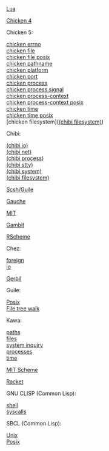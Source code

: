 [Lua](PosixLua.md)

[Chicken 4](https://wiki.call-cc.org/man/4/Unit%20posix)

Chicken 5:

[chicken errno](https://wiki.call-cc.org/man/5/Module%20(chicken%20errno))  
[chicken file](https://wiki.call-cc.org/man/5/Module%20(chicken%20file))  
[chicken file posix](https://wiki.call-cc.org/man/5/Module%20(chicken%20file%20posix))  
[chicken pathname](https://wiki.call-cc.org/man/5/Module%20(chicken%20pathname))  
[chicken platform](https://wiki.call-cc.org/man/5/Module%20(chicken%20platform))  
[chicken port](https://wiki.call-cc.org/man/5/Module%20(chicken%20port))  
[chicken process](https://wiki.call-cc.org/man/5/Module%20(chicken%20process))  
[chicken process signal](https://wiki.call-cc.org/man/5/Module%20(chicken%20process%20signal))  
[chicken process-context](https://wiki.call-cc.org/man/5/Module%20(chicken%20process-context))  
[chicken process-context posix](https://wiki.call-cc.org/man/5/Module%20(chicken%20process-context%20posix))  
[chicken time](https://wiki.call-cc.org/man/5/Module%20(chicken%20time))  
[chicken time posix](https://wiki.call-cc.org/man/5/Module%20(chicken%20time%20posix))  
[chicken filesystem]([(chibi filesystem)](http://synthcode.com/scheme/chibi/lib/chibi/filesystem.html))

Chibi:

[(chibi io)](http://synthcode.com/scheme/chibi/lib/chibi/io.html)  
[(chibi net)](http://synthcode.com/scheme/chibi/lib/chibi/net.html)  
[(chibi process)](http://synthcode.com/scheme/chibi/lib/chibi/process.html)  
[(chibi stty)](http://synthcode.com/scheme/chibi/lib/chibi/stty.html)  
[(chibi system)](http://synthcode.com/scheme/chibi/lib/chibi/system.html)  
[(chibi filesystem)](http://synthcode.com/scheme/chibi/lib/chibi/filesystem.html)

[Scsh/Guile](https://scsh.net/docu/html/man-Z-H-4.html#node_chap_3)

[Gauche](https://practical-scheme.net/gauche/man/gauche-refe/System-interface.html)

[MIT](https://www.gnu.org/software/mit-scheme/documentation/mit-scheme-ref/Operating_002dSystem-Interface.html#Operating_002dSystem-Interface)

[Gambit](http://www.iro.umontreal.ca/~gambit/doc/gambit.html#Host-environment)

[RScheme](http://www.rscheme.org/rs/b/0.7.3.4/5/html/c6156.html)

Chez:

[foreign](https://cisco.github.io/ChezScheme/csug9.5/foreign.html#./foreign:h1)  
[io](https://cisco.github.io/ChezScheme/csug9.5/io.html#./io:h16)

[Gerbil](https://cons.io/reference/os.html)

Guile:

[Posix](https://www.gnu.org/software/guile/manual/guile.html#POSIX)  
[File tree walk](https://www.gnu.org/software/guile/manual/guile.html#File-Tree-Walk)

Kawa:

[paths](https://www.gnu.org/software/kawa/Paths.html)  
[files](https://www.gnu.org/software/kawa/Files.html)  
[system inquiry](https://www.gnu.org/software/kawa/System-inquiry.html)  
[processes](https://www.gnu.org/software/kawa/Processes.html)  
[time](https://www.gnu.org/software/kawa/Time-related-functions.html)

[MIT Scheme](https://www.gnu.org/software/mit-scheme/documentation/mit-scheme-ref/Operating_002dSystem-Interface.html)

[Racket](https://docs.racket-lang.org/reference/os.html)

GNU CLISP (Common Lisp):

[shell](https://clisp.sourceforge.io/impnotes/shell.html)  
[syscalls](https://clisp.sourceforge.io/impnotes/syscalls.html)

SBCL (Common Lisp):

[Unix](http://www.sbcl.org/manual/#Support-For-Unix)  
[Posix](http://www.sbcl.org/manual/#sb_002dposix)
